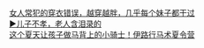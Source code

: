   
[女人常犯的穿衣错误，越穿越胖，几乎每个妹子都干过](http://www.dianyue.me/archives/124/ermfimo15e9ea8pm/)  
[▶儿子不孝，老人含泪录的](http://www.dianyue.me/archives/946/k95rduhi7rz5230t/)  
[这个夏天让孩子做马背上的小骑士！伊路行马术夏令营](http://www.dianyue.me/archives/005/b5vsn86esul3sjr4/)